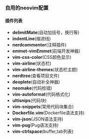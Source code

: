 ### 自用的neovim配置

#### 插件列表

* **delimitMate**(自动加括号，换行等)
* **indentLine**(缩进线)
* **nerdcommenter**(注释插件)
* **emmet-vimEmmet**(前端开发神器)
* **vim-css-color**(CSS颜色显示)
* **vim-airline**(状态栏)
* **vim-airline-themes**(状态栏主题)
* **nerdtree**(查看项目文件)
* **deoplete**(自动补全神器)
* **neomake**(代码检错)
* **vim-autoformat**(代码格式化)
* **ultisnips**(代码块)
* **vim-snippets**(常用代码块集合)
* **Dockerfile.vim**(Dockerfile语法支持)
* **vim-json**(JSON语法支持)
* **vim-pug**(Pug语法支持)
* **vim-ctrlspace**(buffer,tab列表)
